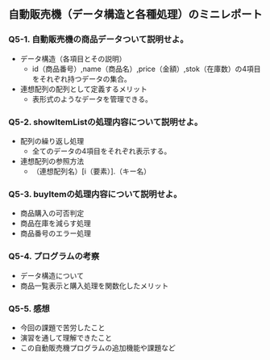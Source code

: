 ## 自動販売機（データ構造と各種処理）のミニレポート
### Q5-1. 自動販売機の商品データついて説明せよ。
* データ構造（各項目とその説明）
  * id（商品番号）,name（商品名）,price（金額）,stok（在庫数）の4項目をそれぞれ持つデータの集合。
* 連想配列の配列として定義するメリット
  * 表形式のようなデータを管理できる。
### Q5-2. showItemListの処理内容について説明せよ。
* 配列の繰り返し処理
  * 全てのデータの4項目をそれぞれ表示する。
* 連想配列の参照方法
  * （連想配列名）[i（要素）].（キー名）
### Q5-3. buyItemの処理内容について説明せよ。
* 商品購入の可否判定
* 商品在庫を減らす処理
* 商品番号のエラー処理
### Q5-4. プログラムの考察
* データ構造について
* 商品一覧表示と購入処理を関数化したメリット
### Q5-5. 感想
* 今回の課題で苦労したこと
* 演習を通して理解できたこと
* この自動販売機プログラムの追加機能や課題など
